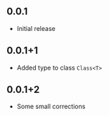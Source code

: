 ## 0.0.1

* Initial release

## 0.0.1+1

* Added type to class `Class<T>`

## 0.0.1+2

* Some small corrections
